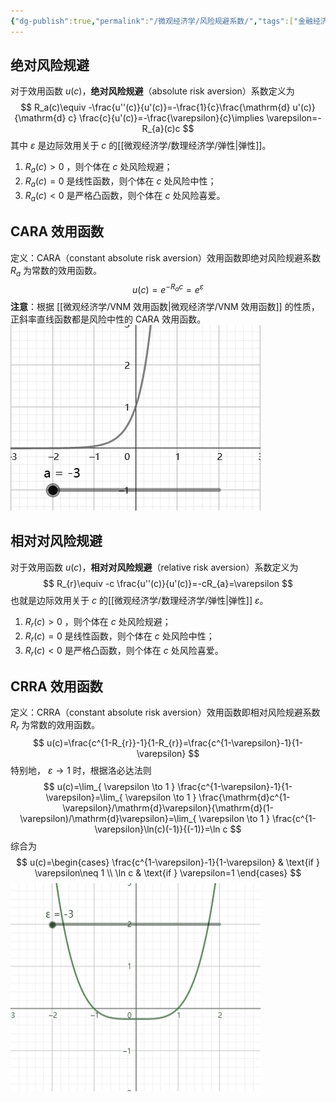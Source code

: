 ```yaml
---
{"dg-publish":true,"permalink":"/微观经济学/风险规避系数/","tags":["金融经济学"],"created":"2024-10-12T10:25:18.000+08:00","updated":"2025-09-12T18:54:47.640+08:00"}
---
```


## 绝对风险规避

对于效用函数 $u(c)$，**绝对风险规避**（absolute risk aversion）系数定义为
$$
R_a(c)\equiv -\frac{u''(c)}{u'(c)}=-\frac{1}{c}\frac{\mathrm{d} u'(c)}{\mathrm{d} c} \frac{c}{u'(c)}=-\frac{\varepsilon}{c}\implies \varepsilon=-R_{a}(c)c
$$
其中 $\varepsilon$ 是边际效用关于 $c$ 的[[微观经济学/数理经济学/弹性\|弹性]]。

1. $R_a(c)>0$ ，则个体在 $c$ 处风险规避；
2. $R_a(c)=0$ 是线性函数，则个体在 $c$ 处风险中性；
3. $R_a(c)<0$ 是严格凸函数，则个体在 $c$ 处风险喜爱。
## CARA 效用函数

定义：CARA（constant absolute risk aversion）效用函数即绝对风险规避系数 $R_{a}$ 为常数的效用函数。
$$
u(c)=e^{-R_{a}c} =e^\varepsilon
$$
**注意**：根据 [[微观经济学/VNM 效用函数\|微观经济学/VNM 效用函数]] 的性质，正斜率直线函数都是风险中性的 CARA 效用函数。
![CARA.gif](https://raw.githubusercontent.com/ykonut/picx-images-hosting/master/picgo/image-70a7a938452b9041d5e437933213c770.gif)


## 相对对风险规避

对于效用函数 $u(c)$，**相对对风险规避**（relative risk aversion）系数定义为
$$
R_{r}\equiv -c \frac{u''(c)}{u'(c)}=-cR_{a}=\varepsilon
$$
也就是边际效用关于 $c$ 的[[微观经济学/数理经济学/弹性\|弹性]] $\varepsilon$。

1. $R_r(c)>0$ ，则个体在 $c$ 处风险规避；
2. $R_r(c)=0$ 是线性函数，则个体在 $c$ 处风险中性；
3. $R_r(c)<0$ 是严格凸函数，则个体在 $c$ 处风险喜爱。
## CRRA 效用函数

定义：CRRA（constant absolute risk aversion）效用函数即相对风险规避系数 $R_{r}$ 为常数的效用函数。
$$
u(c)=\frac{c^{1-R_{r}}-1}{1-R_{r}}=\frac{c^{1-\varepsilon}-1}{1-\varepsilon}
$$
特别地， $\varepsilon\to1$ 时，根据洛必达法则
$$
u(c)=\lim_{ \varepsilon \to 1 } \frac{c^{1-\varepsilon}-1}{1-\varepsilon}=\lim_{ \varepsilon \to 1 } \frac{\mathrm{d}c^{1-\varepsilon}/\mathrm{d}\varepsilon}{\mathrm{d}(1-\varepsilon)/\mathrm{d}\varepsilon}=\lim_{ \varepsilon \to 1 } \frac{c^{1-\varepsilon}\ln(c)(-1)}{(-1)}=\ln c
$$
综合为
$$
u(c)=\begin{cases}
\frac{c^{1-\varepsilon}-1}{1-\varepsilon} & \text{if } \varepsilon\neq 1 \\
\ln c & \text{if } \varepsilon=1
\end{cases}
$$
![image.gif](https://raw.githubusercontent.com/ykonut/picx-images-hosting/master/picgo/image-d46f04215bce29a8c2c80d92f097d96a.gif)
